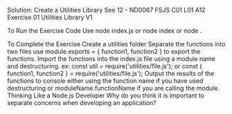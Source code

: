 Solution: Create a Utilities Library
See 12 - ND0067 FSJS C01 L01 A12 Exercise 01 Utilities Library V1



To Run the Exercise Code
Use node index.js or node index or node .

To Complete the Exercise
Create a utilities folder
Separate the functions into two files
use module.exports = { function1, function2 } to export the functions.
Import the functions into the index.js file using a module name and destructuring. ex: const util = require('utilities/file.js'); or const { function1, function2 } = require('utilities/file.js');
Output the results of the functions to console either using the function name if you have used destructuring or moduleName.functionName if you are calling the module.
Thinking Like a Node.js Developer
Why do you think it is important to separate concerns when developing an application?


